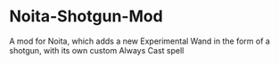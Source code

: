 # Noita-Shotgun-Mod
A mod for Noita, which adds a new Experimental Wand in the form of a shotgun, with its own custom Always Cast spell
